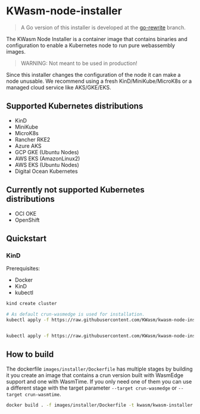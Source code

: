 # KWasm-node-installer

> A Go version of this installer is developed at the [go-rewrite](https://github.com/KWasm/kwasm-node-installer/tree/go-rewrite) branch.

The KWasm Node Installer is a container image that contains binaries and configuration to enable a Kubernetes node to run pure webassembly images.

> WARNING: Not meant to be used in production!

Since this installer changes the configuration of the node it can make a node unusable. We recommend using a fresh KinD/MiniKube/MicroK8s or a managed cloud service like AKS/GKE/EKS.

## Supported Kubernetes distributions

- KinD
- MiniKube
- MicroK8s
- Rancher RKE2
- Azure AKS
- GCP GKE (Ubuntu Nodes)
- AWS EKS (AmazonLinux2)
- AWS EKS (Ubuntu Nodes)
- Digital Ocean Kubernetes

## Currently not supported Kubernetes distributions

- OCI OKE
- OpenShift

## Quickstart

### KinD

Prerequisites:

- Docker
- KinD
- kubectl

```bash
kind create cluster

# As default crun-wasmedge is used for installation.
kubectl apply -f https://raw.githubusercontent.com/KWasm/kwasm-node-installer/main/example/daemonset.yaml


kubectl apply -f https://raw.githubusercontent.com/KWasm/kwasm-node-installer/main/example/test-job.yaml
```

## How to build

The dockerfile `images/installer/Dockerfile` has multiple stages by building it you create an image that contains a crun version built with WasmEdge support and one with WasmTime. If you only need one of them you can use a different stage with the target parameter `--target crun-wasmedge` or `--target crun-wasmtime`.

```bash
docker build . -f images/installer/Dockerfile -t kwasm/kwasm-installer
```
